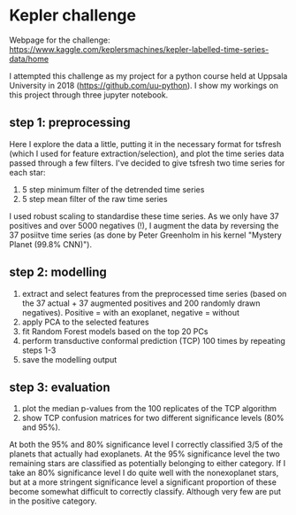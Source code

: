 # Kepler challenge
Webpage for the challenge: https://www.kaggle.com/keplersmachines/kepler-labelled-time-series-data/home

I attempted this challenge as my project for a python course held at Uppsala University in 2018 (https://github.com/uu-python). I show my workings on this project through three jupyter notebook.

## step 1: preprocessing
Here I explore the data a little, putting it in the necessary format for tsfresh (which I used for feature extraction/selection), and plot the time series data passed through a few filters. I've decided to give tsfresh two time series for each star:
1. 5 step minimum filter of the detrended time series
2. 5 step mean filter of the raw time series

I used robust scaling to standardise these time series. As we only have 37 positives and over 5000 negatives (!), I augment the data by reversing the 37 posiitve time series (as done by Peter Greenholm in his kernel "Mystery Planet (99.8% CNN)").

## step 2: modelling
1. extract and select features from the preprocessed time series (based on the 37 actual + 37 augmented positives and 200 randomly drawn negatives). Positive = with an exoplanet, negative = without
2. apply PCA to the selected features
3. fit Random Forest models based on the top 20 PCs
4. perform transductive conformal prediction (TCP) 100 times by repeating steps 1-3
5. save the modelling output

## step 3: evaluation
1. plot the median p-values from the 100 replicates of the TCP algorithm
2. show TCP confusion matrices for two different significance levels (80% and 95%). 

At both the 95% and 80% significance level I correctly classified 3/5 of the planets that actually had exoplanets. At the 95% significance level the two remaining stars are classified as potentially belonging to either category. If I take an 80% significance level I do quite well with the nonexoplanet stars, but at a more stringent significance level a significant proportion of these become somewhat difficult to correctly classify. Although very few are put in the positive category.
